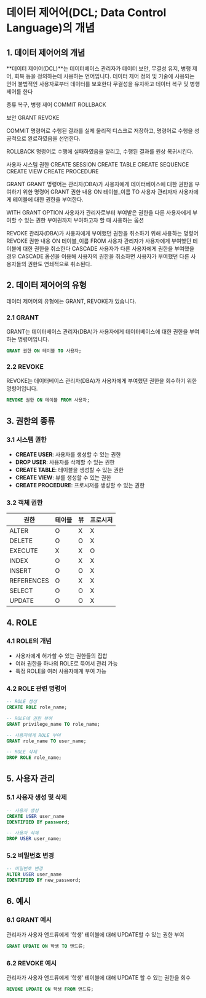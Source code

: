 # 데이터 제어어(DCL; Data Control Language)의 개념

## 1. 데이터 제어어의 개념

**데이터 제어어(DCL)**는 데이터베이스 관리자가 데이터 보안, 무결성 유지, 병행 제어, 회복 등을 정의하는데 사용하는 언어입니다.
데이터 제어 정의 및 기술에 사용되는 언어
불법적인 사용자로부터 데이터를 보호한다
무결성을 유지하고 데이터 복구 및 병행 제어를 한다

종류
복구, 병행 제어 
COMMIT
ROLLBACK

보안
GRANT
REVOKE

COMMIT
명령어로 수행된 결과를 실제 물리적 디스크로 저장하고, 명령어로 수행을 성공적으로 완료하였음을 선언한다.

ROLLBACK
명령어로 수행에 실패하였음을 알리고, 수행된 결과를 원상 복귀시킨다.


사용자 시스템 권한
CREATE SESSION
CREATE TABLE
CREATE SEQUENCE
CREATE VIEW
CREATE PROCEDURE

GRANT
GRANT 명령어는 관리자(DBA)가 사용자에게 데이터베이스에 대한 권한을 부여하기 위한 명령어
GRANT 권한 내용 ON 테이블_이름 TO 사용자
관리자자 사용자에게 테이블에 대한 권한을 부여한다.

WITH GRANT OPTION
사용자가 관리자로부터 부여받은 권한을 다른 사용자에게 부여할 수 있는 권한 부여권까지 부여하고자 할 때 사용하는 옵션

REVOKE
관리자(DBA)가 사용자에게 부여했던 권한을 취소하기 위해 사용하는 명령어
REVOKE 권한 내용 ON 테이블_이름 FROM 사용자
관리자가 사용자에게 부여했던 테이블에 대한 권한을 취소한다
CASCADE
사용자가 다른 사용자에게 권한을 부여했을 경우 CASCADE 옵션을 이용해 사용자의 권한을 취소하면 사용자가 부여했던 다른 사용자들의 권한도 연쇄적으로 취소된다.


## 2. 데이터 제어어의 유형

데이터 제어어의 유형에는 GRANT, REVOKE가 있습니다.

### 2.1 GRANT

GRANT는 데이터베이스 관리자(DBA)가 사용자에게 데이터베이스에 대한 권한을 부여하는 명령어입니다.

```sql
GRANT 권한 ON 테이블 TO 사용자;
```

### 2.2 REVOKE

REVOKE는 데이터베이스 관리자(DBA)가 사용자에게 부여했던 권한을 회수하기 위한 명령어입니다.

```sql
REVOKE 권한 ON 테이블 FROM 사용자;
```

## 3. 권한의 종류

### 3.1 시스템 권한

- **CREATE USER**: 사용자를 생성할 수 있는 권한
- **DROP USER**: 사용자를 삭제할 수 있는 권한
- **CREATE TABLE**: 테이블을 생성할 수 있는 권한
- **CREATE VIEW**: 뷰를 생성할 수 있는 권한
- **CREATE PROCEDURE**: 프로시저를 생성할 수 있는 권한

### 3.2 객체 권한

| 권한 | 테이블 | 뷰 | 프로시저 |
|------|--------|-----|----------|
| ALTER | O | X | X |
| DELETE | O | O | X |
| EXECUTE | X | X | O |
| INDEX | O | X | X |
| INSERT | O | O | X |
| REFERENCES | O | X | X |
| SELECT | O | O | X |
| UPDATE | O | O | X |

## 4. ROLE

### 4.1 ROLE의 개념

- 사용자에게 허가할 수 있는 권한들의 집합
- 여러 권한을 하나의 ROLE로 묶어서 관리 가능
- 특정 ROLE을 여러 사용자에게 부여 가능

### 4.2 ROLE 관련 명령어

```sql
-- ROLE 생성
CREATE ROLE role_name;

-- ROLE에 권한 부여
GRANT privilege_name TO role_name;

-- 사용자에게 ROLE 부여
GRANT role_name TO user_name;

-- ROLE 삭제
DROP ROLE role_name;
```

## 5. 사용자 관리

### 5.1 사용자 생성 및 삭제

```sql
-- 사용자 생성
CREATE USER user_name
IDENTIFIED BY password;

-- 사용자 삭제
DROP USER user_name;
```

### 5.2 비밀번호 변경

```sql
-- 비밀번호 변경
ALTER USER user_name
IDENTIFIED BY new_password;
```

## 6. 예시

### 6.1 GRANT 예시

관리자가 사용자 앤드류에게 ‘학생’ 테이블에 대해 UPDATE할 수 있는 권한 부여

```sql
GRANT UPDATE ON 학생 TO 앤드류;
```

### 6.2 REVOKE 예시

관리자가 사용자 앤드류에게 ‘학생’ 테이블에 대해 UPDATE 할 수 있는 권한을 회수

```sql
REVOKE UPDATE ON 학생 FROM 앤드류;

